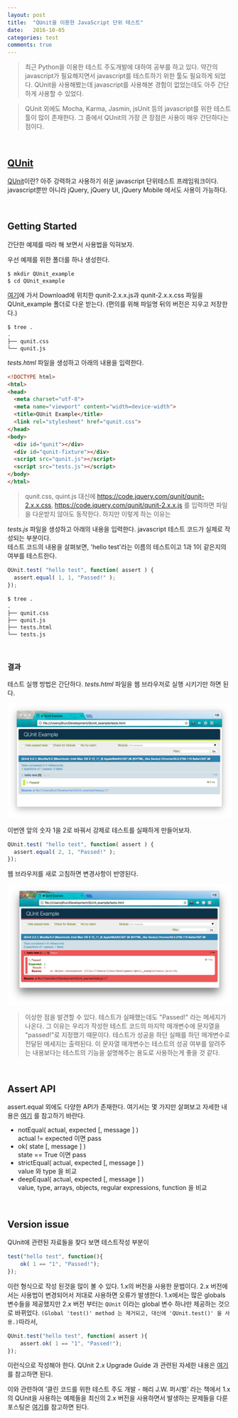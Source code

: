 ```yaml
---
layout: post
title:  "QUnit을 이용한 JavaScript 단위 테스트"
date:   2016-10-05
categories: test
comments: true
---
```

> 최근 Python을 이용한 테스트 주도개발에 대하여 공부를 하고 있다. 약간의 javascript가 필요해지면서 javascript를 테스트하기 위한 툴도 필요하게 되었다. QUnit을 사용해봤는데 javascript를 사용해본 경험이 없었는데도 아주 간단하게 사용할 수 있었다.  

> QUnit 외에도 Mocha, Karma, Jasmin, jsUnit 등의 javascript를 위한 테스트 툴이 많이 존재한다. 그 중에서 QUnit의 가장 큰 장점은 사용이 매우 간단하다는 점이다.  

<br>  

## [QUnit](https://qunitjs.com/)   

[QUnit](https://qunitjs.com/)이란? 아주 강력하고 사용하기 쉬운 javascript 단위테스트 프레임워크이다. javascript뿐만 아니라 jQuery, jQuery UI, jQuery Mobile 에서도 사용이 가능하다.


<br>  

## Getting Started  

간단한 예제를 따라 해 보면서 사용법을 익혀보자.  

우선 예제를 위한 폴더를 하나 생성한다.  
```
$ mkdir QUnit_example
$ cd QUnit_example
```  

[여기](https://qunitjs.com/)에 가서 Download에 위치한 qunit-2.x.x.js과 qunit-2.x.x.css 파일을 QUnit_example 폴더로 다운 받는다. (편의를 위해 파일명 뒤의 버전은 지우고 저장한다.)

```
$ tree .
.
├── qunit.css
└── qunit.js
```  

_tests.html_ 파일을 생성하고 아래의 내용을 입력한다.  

```html
<!DOCTYPE html>
<html>
<head>
  <meta charset="utf-8">
  <meta name="viewport" content="width=device-width">
  <title>QUnit Example</title>
  <link rel="stylesheet" href="qunit.css">
</head>
<body>
  <div id="qunit"></div>
  <div id="qunit-fixture"></div>
  <script src="qunit.js"></script>
  <script src="tests.js"></script>
</body>
</html>
```   

> qunit.css, quint.js 대신에 https://code.jquery.com/qunit/qunit-2.x.x.css, https://code.jquery.com/qunit/qunit-2.x.x.js 를 입력하면 파일을 다운받지 않아도 동작한다. 하지만 이렇게 하는 이유는

_tests.js_ 파일을 생성하고 아래의 내용을 입력한다. javascript 테스트 코드가 실제로 작성되는 부분이다.  
테스트 코드의 내용을 살펴보면, 'hello test'라는 이름의 테스트이고 1과 1이 같은지의 여부를 테스트한다.  

```javascript
QUnit.test( "hello test", function( assert ) {
  assert.equal( 1, 1, "Passed!" );
});
```  

```
$ tree .
.
├── qunit.css
├── qunit.js
├── tests.html
└── tests.js
```  

<br>  

### 결과  

테스트 실행 방법은 간단하다. _tests.html_ 파일을 웹 브라우저로 실행 시키기만 하면 된다.  

![result](/images/qunit/result_pass.png)  

이번엔 앞의 숫자 1을 2로 바꿔서 강제로 테스트를 실패하게 만들어보자.  

```javascript
QUnit.test( "hello test", function( assert ) {
  assert.equal( 2, 1, "Passed!" );
});
```  

웹 브라우저를 새로 고침하면 변경사항이 반영된다.  

![result](/images/qunit/result_fail.png)    

> 이상한 점을 발견할 수 있다. 테스트가 실패했는데도 "Passed!" 라는 메세지가 나온다. 그 이유는 우리가 작성한 테스트 코드의 마지막 매개변수에 문자열을 "passed!"로 지정했기 때문이다. 테스트가 성공을 하던 실패를 하던 매개변수로 전달된 메세지는 출력된다.
이 문자열 매개변수는 테스트의 성공 여부를 알려주는 내용보다는 테스트의 기능을 설명해주는 용도로 사용하는게 좋을 것 같다.  

<br>  

## Assert API  

assert.equal 외에도 다양한 API가 존재한다. 여기서는 몇 가지만 살펴보고 자세한 내용은 [여기]( http://api.qunitjs.com/category/assert/) 를 참고하기 바란다.

- notEqual( actual, expected [, message ] )  
actual != expected 이면 pass    
- ok( state [, message ] )  
state == True 이면 pass  
- strictEqual( actual, expected [, message ] )   
value 와 type 을 비교  
- deepEqual( actual, expected [, message ] )  
value, type, arrays, objects, regular expressions, function 을 비교   

<br>  

## Version issue  

QUnit에 관련된 자료들을 찾다 보면 테스트작성 부분이  

```javascript
test("hello test", function(){
	ok( 1 == "1", "Passed!");
});
```  

이런 형식으로 작성 된것을 많이 볼 수 있다. 1.x의 버전을 사용한 문법이다. 2.x 버전에서는 사용법이 변경되어서 저대로 사용하면 오류가 발생한다. 1.x에서는 많은 globals 변수들을 제공했지만 2.x 버전 부터는 `QUnit` 이라는 global 변수 하나만 제공하는 것으로 바뀌었다. `(Global 'test()' method 는 제거되고, 대신에 'QUnit.test()' 을 사용.)`따라서,  

```javascript
QUnit.test("hello test", function( assert ){
	assert.ok( 1 == "1", "Passed!");
});
```  

이런식으로 작성해야 한다.
QUnit 2.x Upgrade Guide 과 관련된 자세한 내용은 [여기](http://qunitjs.com/upgrade-guide-2.x/)를 참고하면 된다.   

이와 관련하여 '클린 코드를 위한 테스트 주도 개발 - 해리 J.W. 퍼시벌' 라는 책에서 1.x의 QUnit을 사용하는 예제들을 최신의 2.x 버전을 사용하면서 발생하는 문제들을 다룬 포스팅은 [여기](https://cjh5414.github.io)를 참고하면 된다.  
